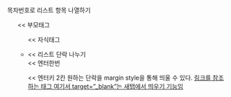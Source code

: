 <p>목차번호로 리스트 항목 나열하기</p>
<p><ol> &lt;&lt; 부모태그</p>
<p><ul> &lt;&lt; 자식태그</p>
<p><li> &lt;&lt; 리스트
단락 나누기
<br> &lt;&lt; 엔터한번</p>
<p><p style=”margin-top:20px;”> &lt;&lt; 엔터키 2칸 원하는 단락을 margin style을 통해 띄울 수 있다.
<a href=”링크” target=”_blank” title=”링크에 마우스를 가져가면 설명”>
링크를 참조하는 태그 여기서 target=”_blank”는 새탭에서 띄우기 기능임</p>
